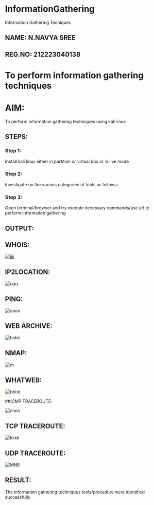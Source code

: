 # InformationGathering
Information Gathering Techiques

## NAME: N.NAVYA SREE
## REG.NO: 212223040138

# To perform information gathering techniques

# AIM:

To perform information gathering techniques using kali linux 

## STEPS:

### Step 1:

Install kali linux either in partition or virtual box or in live mode

### Step 2:

Investigate on the various categories of tools as follows:

### Step 3:
Open terminal/browser and try execute necessary commands/use url to perform information gathering


## OUTPUT:
## WHOIS:

![jjjj](https://github.com/user-attachments/assets/e141e4cf-fcf9-4dea-9d33-9458129871de)


## IP2LOCATION:

![qqq](https://github.com/user-attachments/assets/0ccc75d6-00ef-4c86-a674-36a132b749a1)


## PING:

![oooo](https://github.com/user-attachments/assets/6d826394-3110-48c1-8dbc-d6fccf81003c)


## WEB ARCHIVE:

![hhhh](https://github.com/user-attachments/assets/dac3d094-f153-4bc3-807d-52fe11d6ea0c)

## NMAP:

![m](https://github.com/user-attachments/assets/90fa4146-f640-479a-bf66-6f269b056f81)

## WHATWEB:

![bbbb](https://github.com/user-attachments/assets/7b2cd6f3-3e1c-420a-aba1-8993b54feda1)

##ICMP TRACEROUTE:

![nnnn](https://github.com/user-attachments/assets/ea861283-063e-4a8f-ba89-54df23661bd2)

## TCP TRACEROUTE:

![kkkk](https://github.com/user-attachments/assets/4608aef5-e8da-4648-9b92-fabe5beba19d)

## UDP TRACEROUTE:

![MNB](https://github.com/user-attachments/assets/c690fbe2-1e4f-45e7-9b39-178dac60c94e)

## RESULT:
The information gathering techniques tools/procedure were  identified successfully
